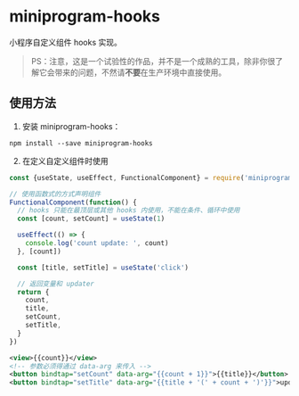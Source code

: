 # miniprogram-hooks

小程序自定义组件 hooks 实现。

> PS：注意，这是一个试验性的作品，并不是一个成熟的工具，除非你很了解它会带来的问题，不然请**不要**在生产环境中直接使用。

## 使用方法

1. 安装 miniprogram-hooks：

```
npm install --save miniprogram-hooks
```

2. 在定义自定义组件时使用

```js
const {useState, useEffect, FunctionalComponent} = require('miniprogram-hooks')

// 使用函数式的方式声明组件
FunctionalComponent(function() {
  // hooks 只能在最顶层或其他 hooks 内使用，不能在条件、循环中使用
  const [count, setCount] = useState(1)

  useEffect(() => {
    console.log('count update: ', count)
  }, [count])

  const [title, setTitle] = useState('click')

  // 返回变量和 updater
  return {
    count,
    title,
    setCount,
    setTitle,
  }
})
```

```xml
<view>{{count}}</view>
<!-- 参数必须得通过 data-arg 来传入 -->
<button bindtap="setCount" data-arg="{{count + 1}}">{{title}}</button>
<button bindtap="setTitle" data-arg="{{title + '(' + count + ')'}}">update btn text</button>
```
